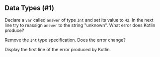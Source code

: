 ## Data Types (#1)

Declare a `var` called `answer` of type `Int` and set its value to `42`. In the
next line try to reassign `answer` to the string "unknown". What error does
Kotlin produce?

Remove the `Int` type specification. Does the error change?

Display the first line of the error produced by Kotlin.